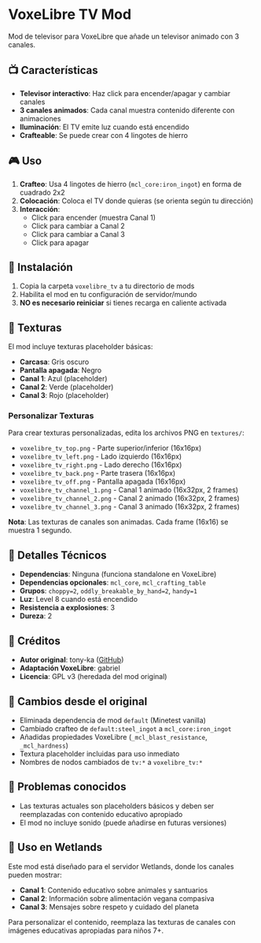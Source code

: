 # VoxeLibre TV Mod

Mod de televisor para VoxeLibre que añade un televisor animado con 3 canales.

## 📺 Características

- **Televisor interactivo**: Haz click para encender/apagar y cambiar canales
- **3 canales animados**: Cada canal muestra contenido diferente con animaciones
- **Iluminación**: El TV emite luz cuando está encendido
- **Crafteable**: Se puede crear con 4 lingotes de hierro

## 🎮 Uso

1. **Crafteo**: Usa 4 lingotes de hierro (`mcl_core:iron_ingot`) en forma de cuadrado 2x2
2. **Colocación**: Coloca el TV donde quieras (se orienta según tu dirección)
3. **Interacción**:
   - Click para encender (muestra Canal 1)
   - Click para cambiar a Canal 2
   - Click para cambiar a Canal 3
   - Click para apagar

## 🔧 Instalación

1. Copia la carpeta `voxelibre_tv` a tu directorio de mods
2. Habilita el mod en tu configuración de servidor/mundo
3. **NO es necesario reiniciar** si tienes recarga en caliente activada

## 🎨 Texturas

El mod incluye texturas placeholder básicas:
- **Carcasa**: Gris oscuro
- **Pantalla apagada**: Negro
- **Canal 1**: Azul (placeholder)
- **Canal 2**: Verde (placeholder)
- **Canal 3**: Rojo (placeholder)

### Personalizar Texturas

Para crear texturas personalizadas, edita los archivos PNG en `textures/`:

- `voxelibre_tv_top.png` - Parte superior/inferior (16x16px)
- `voxelibre_tv_left.png` - Lado izquierdo (16x16px)
- `voxelibre_tv_right.png` - Lado derecho (16x16px)
- `voxelibre_tv_back.png` - Parte trasera (16x16px)
- `voxelibre_tv_off.png` - Pantalla apagada (16x16px)
- `voxelibre_tv_channel_1.png` - Canal 1 animado (16x32px, 2 frames)
- `voxelibre_tv_channel_2.png` - Canal 2 animado (16x32px, 2 frames)
- `voxelibre_tv_channel_3.png` - Canal 3 animado (16x32px, 2 frames)

**Nota**: Las texturas de canales son animadas. Cada frame (16x16) se muestra 1 segundo.

## 🧪 Detalles Técnicos

- **Dependencias**: Ninguna (funciona standalone en VoxeLibre)
- **Dependencias opcionales**: `mcl_core`, `mcl_crafting_table`
- **Grupos**: `choppy=2`, `oddly_breakable_by_hand=2`, `handy=1`
- **Luz**: Level 8 cuando está encendido
- **Resistencia a explosiones**: 3
- **Dureza**: 2

## 📜 Créditos

- **Autor original**: tony-ka ([GitHub](https://github.com/tony-ka/Minetest---TV-Mod))
- **Adaptación VoxeLibre**: gabriel
- **Licencia**: GPL v3 (heredada del mod original)

## 🔄 Cambios desde el original

- Eliminada dependencia de mod `default` (Minetest vanilla)
- Cambiado crafteo de `default:steel_ingot` a `mcl_core:iron_ingot`
- Añadidas propiedades VoxeLibre (`_mcl_blast_resistance`, `_mcl_hardness`)
- Textura placeholder incluidas para uso inmediato
- Nombres de nodos cambiados de `tv:*` a `voxelibre_tv:*`

## 🐛 Problemas conocidos

- Las texturas actuales son placeholders básicos y deben ser reemplazadas con contenido educativo apropiado
- El mod no incluye sonido (puede añadirse en futuras versiones)

## 🎯 Uso en Wetlands

Este mod está diseñado para el servidor Wetlands, donde los canales pueden mostrar:
- **Canal 1**: Contenido educativo sobre animales y santuarios
- **Canal 2**: Información sobre alimentación vegana compasiva
- **Canal 3**: Mensajes sobre respeto y cuidado del planeta

Para personalizar el contenido, reemplaza las texturas de canales con imágenes educativas apropiadas para niños 7+.